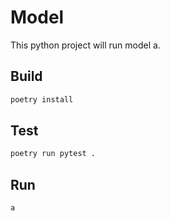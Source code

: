 # Model

This python project will run model a.

## Build

```bash
poetry install
```

## Test

```bash
poetry run pytest .
```

## Run

```bash
a
```
